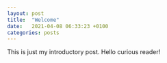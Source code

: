 ```yaml
---
layout: post
title:  "Welcome"
date:   2021-04-08 06:33:23 +0100
categories: posts
---
```



This is just my introductory post. Hello curious reader!
